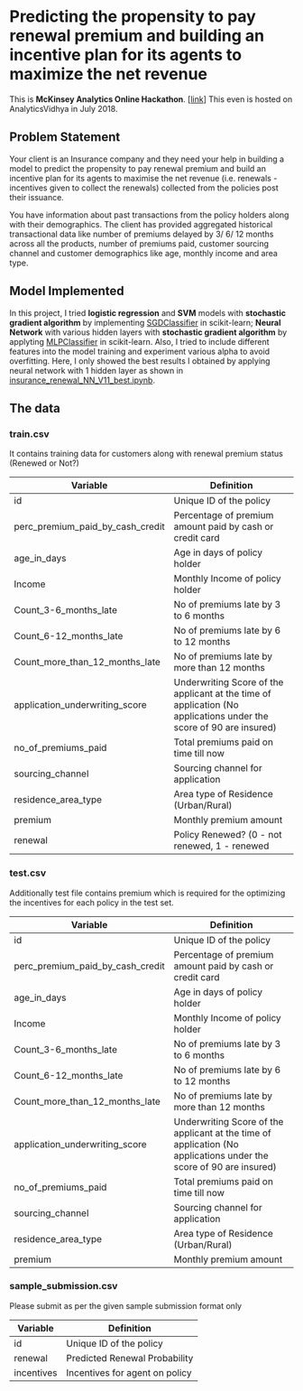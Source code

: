 # Predicting the propensity to pay renewal premium and building an incentive plan for its agents to maximize the net revenue

This is **McKinsey Analytics Online Hackathon**. [[link](https://datahack.analyticsvidhya.com/contest/mckinsey-analytics-online-hackathon-4/?utm_source=sendinblue&utm_campaign=Events_in_July_2018&utm_medium=email)] This even is hosted on AnalyticsVidhya in July 2018.

## Problem Statement

Your client is an Insurance company and they need your help in building a model to predict the propensity to pay renewal premium and build an incentive plan for its agents to maximise the net revenue (i.e. renewals - incentives given to collect the renewals) collected from the policies post their issuance.

You have information about past transactions from the policy holders along with their demographics. The client has provided aggregated historical transactional data like number of premiums delayed by 3/ 6/ 12 months across all the products, number of premiums paid, customer sourcing channel and customer demographics like age, monthly income and area type.

## Model Implemented

In this project, I tried **logistic regression** and **SVM** models with **stochastic gradient algorithm** by implementing [SGDClassifier](http://scikit-learn.org/stable/modules/generated/sklearn.linear_model.SGDClassifier.html#sklearn.linear_model.SGDClassifier) in scikit-learn; **Neural Network** with various hidden layers with **stochastic gradient algorithm** by applyting [MLPClassifier](http://scikit-learn.org/stable/modules/generated/sklearn.neural_network.MLPClassifier.html#sklearn.neural_network.MLPClassifier) in scikit-learn. Also, I tried to include different features into the model training and experiment various alpha to avoid overfitting. Here, I only showed the best results I obtained by applying neural network with 1 hidden layer as shown in [insurance_renewal_NN_V11_best.ipynb](https://github.com/hsuanhao/Projects/blob/master/Predicting%20the%20propensity%20to%20pay%20renewal%20premium/insurance_renewal_NN_V11_best.ipynb).

## The data

### train.csv

It contains training data for customers along with renewal premium status (Renewed or Not?)

**Variable** | **Definition**
------------ | -------------
id | Unique ID of the policy
perc_premium_paid_by_cash_credit | Percentage of premium amount paid by cash or credit card
age_in_days | Age in days of policy holder
Income | Monthly Income of policy holder
Count_3-6_months_late | No of premiums late by 3 to 6 months
Count_6-12_months_late | No  of premiums late by 6 to 12 months
Count_more_than_12_months_late | No of premiums late by more than 12 months
application_underwriting_score | Underwriting Score of the applicant at the time of application (No applications under the score of 90 are insured)
no_of_premiums_paid | Total premiums paid on time till now
sourcing_channel | Sourcing channel for application
residence_area_type | Area type of Residence (Urban/Rural)
premium | Monthly premium amount
renewal | Policy Renewed? (0 - not renewed, 1 - renewed


### test.csv

Additionally test file contains premium which is required for the optimizing the incentives for each policy in the test set.

**Variable** | **Definition**
------------ | -------------
id | Unique ID of the policy
perc_premium_paid_by_cash_credit | Percentage of premium amount paid by cash or credit card
age_in_days | Age in days of policy holder
Income | Monthly Income of policy holder
Count_3-6_months_late | No of premiums late by 3 to 6 months
Count_6-12_months_late | No  of premiums late by 6 to 12 months
Count_more_than_12_months_late | No of premiums late by more than 12 months
application_underwriting_score | Underwriting Score of the applicant at the time of application (No applications under the score of 90 are insured)
no_of_premiums_paid | Total premiums paid on time till now
sourcing_channel | Sourcing channel for application
residence_area_type | Area type of Residence (Urban/Rural)
premium | Monthly premium amount

### sample_submission.csv

Please submit as per the given sample submission format only

**Variable** | **Definition**
------------ | -------------
id | Unique ID of the policy
renewal | Predicted Renewal Probability
incentives | Incentives for agent on policy
	
